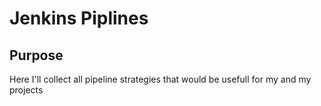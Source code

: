 # Jenkins Piplines

## Purpose

Here I'll collect all pipeline strategies that would be usefull for my and my projects
